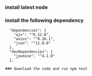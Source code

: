 ### install latest node
### install the following dependency
```{
  "dependencies": {
    "ajv": "^6.12.6",
    "axios": "^0.26.1",
    "json": "^11.0.0"
  },
  "devDependencies": {
    "jasmine": "^4.1.0"
  },```

### download the code and run npm test

